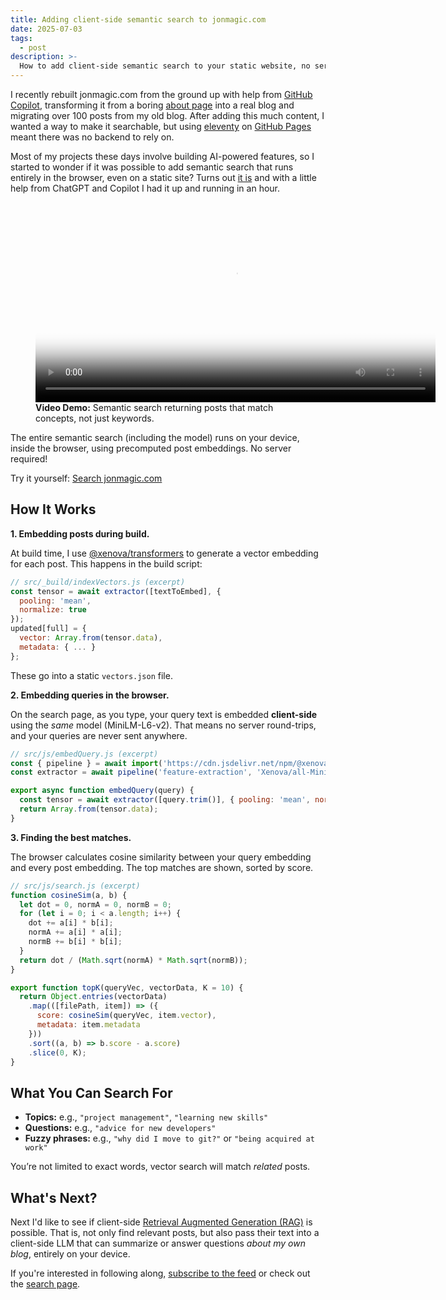 ```yaml
---
title: Adding client-side semantic search to jonmagic.com
date: 2025-07-03
tags:
  - post
description: >-
  How to add client-side semantic search to your static website, no server needed.
---
```


I recently rebuilt jonmagic.com from the ground up with help from [GitHub Copilot](https://github.com/features/copilot), transforming it from a boring [about page](/about/) into a real blog and migrating over 100 posts from my old blog. After adding this much content, I wanted a way to make it searchable, but using [eleventy](https://www.11ty.dev) on [GitHub Pages](https://pages.github.com/) meant there was no backend to rely on.

Most of my projects these days involve building AI-powered features, so I started to wonder if it was possible to add semantic search that runs entirely in the browser, even on a static site? Turns out [it is](https://github.com/jonmagic/jonmagic.com/pull/5) and with a little help from ChatGPT and Copilot I had it up and running in an hour.

<figure>
  <video controls width="640" poster="/images/search-demo.png">
    <source src="/images/posts/adding-client-side-semantic-search-to-jonmagic-com/search-demo.mp4" type="video/mp4">
    Sorry, your browser doesn't support embedded videos.
  </video>
  <figcaption>
    <strong>Video Demo:</strong> Semantic search returning posts that match concepts, not just keywords.
  </figcaption>
</figure>

The entire semantic search (including the model) runs on your device, inside the browser, using precomputed post embeddings. No server required!

Try it yourself: [Search jonmagic.com](/search/)

## How It Works

**1. Embedding posts during build.**

At build time, I use [@xenova/transformers](https://xenova.github.io/transformers.js/) to generate a vector embedding for each post. This happens in the build script:

```js
// src/_build/indexVectors.js (excerpt)
const tensor = await extractor([textToEmbed], {
  pooling: 'mean',
  normalize: true
});
updated[full] = {
  vector: Array.from(tensor.data),
  metadata: { ... }
};
```

These go into a static `vectors.json` file.

**2. Embedding queries in the browser.**

On the search page, as you type, your query text is embedded **client-side** using the *same* model (MiniLM-L6-v2). That means no server round-trips, and your queries are never sent anywhere.

```js
// src/js/embedQuery.js (excerpt)
const { pipeline } = await import('https://cdn.jsdelivr.net/npm/@xenova/transformers@2.17.2/dist/transformers.min.js');
const extractor = await pipeline('feature-extraction', 'Xenova/all-MiniLM-L6-v2');

export async function embedQuery(query) {
  const tensor = await extractor([query.trim()], { pooling: 'mean', normalize: true });
  return Array.from(tensor.data);
}
```

**3. Finding the best matches.**

The browser calculates cosine similarity between your query embedding and every post embedding. The top matches are shown, sorted by score.

```js
// src/js/search.js (excerpt)
function cosineSim(a, b) {
  let dot = 0, normA = 0, normB = 0;
  for (let i = 0; i < a.length; i++) {
    dot += a[i] * b[i];
    normA += a[i] * a[i];
    normB += b[i] * b[i];
  }
  return dot / (Math.sqrt(normA) * Math.sqrt(normB));
}

export function topK(queryVec, vectorData, K = 10) {
  return Object.entries(vectorData)
    .map(([filePath, item]) => ({
      score: cosineSim(queryVec, item.vector),
      metadata: item.metadata
    }))
    .sort((a, b) => b.score - a.score)
    .slice(0, K);
}
```

## What You Can Search For

- **Topics:** e.g., `"project management"`, `"learning new skills"`
- **Questions:** e.g., `"advice for new developers"`
- **Fuzzy phrases:** e.g., `"why did I move to git?"` or `"being acquired at work"`

You’re not limited to exact words, vector search will match *related* posts.

## What's Next?

Next I'd like to see if client-side [Retrieval Augmented Generation (RAG)](https://en.wikipedia.org/wiki/Retrieval-augmented_generation) is possible.  That is, not only find relevant posts, but also pass their text into a client-side LLM that can summarize or answer questions *about my own blog*, entirely on your device.

If you're interested in following along, [subscribe to the feed](/feed.xml) or check out the [search page](/search/).
